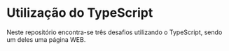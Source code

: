 # Utilização do TypeScript

Neste repositório encontra-se três desafios utilizando o TypeScript, sendo um deles uma página WEB.